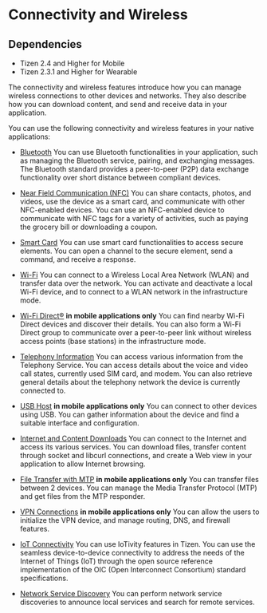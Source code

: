 # Connectivity and Wireless
## Dependencies
- Tizen 2.4 and Higher for Mobile
- Tizen 2.3.1 and Higher for Wearable

The connectivity and wireless features introduce how you can manage wireless connections to other devices and networks. They also describe how you can download content, and send and receive data in your application.

You can use the following connectivity and wireless features in your native applications:

- [Bluetooth](bluetooth-n.md)
You can use Bluetooth functionalities in your application, such as managing the Bluetooth service, pairing, and exchanging messages. The Bluetooth standard provides a peer-to-peer (P2P) data exchange functionality over short distance between compliant devices.

- [Near Field Communication (NFC)](nfc-n.md)
You can share contacts, photos, and videos, use the device as a smart card, and communicate with other NFC-enabled devices. You can use an NFC-enabled device to communicate with NFC tags for a variety of activities, such as paying the grocery bill or downloading a coupon.

- [Smart Card](smartcard-n.md)
You can use smart card functionalities to access secure elements. You can open a channel to the secure element, send a command, and receive a response.

- [Wi-Fi](wifi-n.md)
You can connect to a Wireless Local Area Network (WLAN) and transfer data over the network. You can activate and deactivate a local Wi-Fi device, and to connect to a WLAN network in the infrastructure mode.

- [Wi-Fi Direct®](wifi-direct-n.md) **in mobile applications only**
You can find nearby Wi-Fi Direct devices and discover their details. You can also form a Wi-Fi Direct group to communicate over a peer-to-peer link without wireless access points (base stations) in the infrastructure mode.

- [Telephony Information](telephony-n.md)
You can access various information from the Telephony Service. You can access details about the voice and video call states, currently used SIM card, and modem. You can also retrieve general details about the telephony network the device is currently connected to.

- [USB Host](usb-host-n.md) **in mobile applications only**
You can connect to other devices using USB. You can gather information about the device and find a suitable interface and configuration.

- [Internet and Content Downloads](internet-download-n.md)
You can connect to the Internet and access its various services. You can download files, transfer content through socket and libcurl connections, and create a Web view in your application to allow Internet browsing.

- [File Transfer with MTP](mtp-n.md) **in mobile applications only**
You can transfer files between 2 devices. You can manage the Media Transfer Protocol (MTP) and get files from the MTP responder.

- [VPN Connections](vpn-n.md) **in mobile applications only**
You can allow the users to initialize the VPN device, and manage routing, DNS, and firewall features.

- [IoT Connectivity](iotcon-n.md)
You can use IoTivity features in Tizen. You can use the seamless device-to-device connectivity to address the needs of the Internet of Things (IoT) through the open source reference implementation of the OIC (Open Interconnect Consortium) standard specifications.

- [Network Service Discovery](nsd-n.md)
You can perform network service discoveries to announce local services and search for remote services.